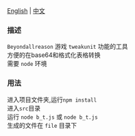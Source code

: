 [English](README.md) | [中文](README_zh.md)  
### 描述  
`Beyondallreason` 游戏 `tweakunit` 功能的工具  
方便的在base64和格式化表格转换  
需要 `node` 环境  
### 用法
进入项目文件夹,运行`npm install`  
进入`src`目录  
运行 `node b_t.js` 或 `node b_t.js`  
生成的文件在 `file` 目录下